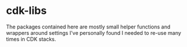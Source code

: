 # cdk-libs

The packages contained here are mostly small helper functions and wrappers around settings I've personally found I needed to re-use many times in CDK stacks.
